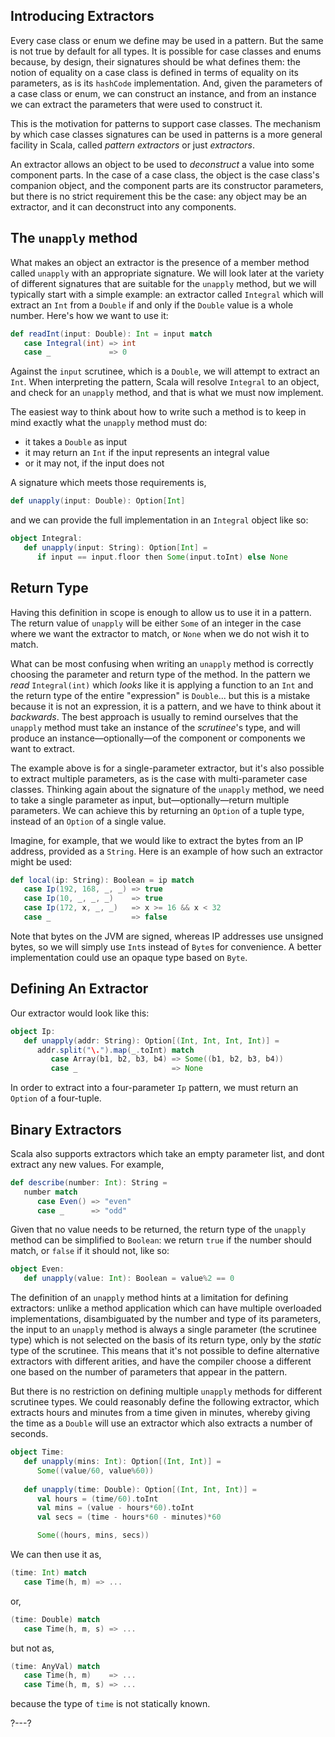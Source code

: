 ## Introducing Extractors

Every case class or enum we define may be used in a pattern. But the same is not true by default for all types.
It is possible for case classes and enums because, by design, their signatures should be what defines them: the
notion of equality on a case class is defined in terms of equality on its parameters, as is its `hashCode`
implementation. And, given the parameters of a case class or enum, we can construct an instance, and from an
instance we can extract the parameters that were used to construct it.

This is the motivation for patterns to support case classes. The mechanism by which case classes signatures can
be used in patterns is a more general facility in Scala, called _pattern extractors_ or just _extractors_.

An extractor allows an object to be used to _deconstruct_ a value into some component parts. In the case of a
case class, the object is the case class's companion object, and the component parts are its constructor
parameters, but there is no strict requirement this be the case: any object may be an extractor, and it can
deconstruct into any components.

## The `unapply` method

What makes an object an extractor is the presence of a member method called `unapply` with an appropriate
signature. We will look later at the variety of different signatures that are suitable for the `unapply` method,
but we will typically start with a simple example: an extractor called `Integral` which will extract an `Int`
from a `Double` if and only if the `Double` value is a whole number. Here's how we want to use it:
```scala
def readInt(input: Double): Int = input match
   case Integral(int) => int
   case _             => 0
```

Against the `input` scrutinee, which is a `Double`, we will attempt to extract an `Int`. When interpreting the
pattern, Scala will resolve `Integral` to an object, and check for an `unapply` method, and that is what we must
now implement.

The easiest way to think about how to write such a method is to keep in mind exactly what the `unapply` method
must do:
- it takes a `Double` as input
- it may return an `Int` if the input represents an integral value
- or it may not, if the input does not

A signature which meets those requirements is,
```scala
def unapply(input: Double): Option[Int]
```
and we can provide the full implementation in an `Integral` object like so:
```scala
object Integral:
   def unapply(input: String): Option[Int] =
      if input == input.floor then Some(input.toInt) else None
```

## Return Type

Having this definition in scope is enough to allow us to use it in a pattern. The return value of `unapply` will
be either `Some` of an integer in the case where we want the extractor to match, or `None` when we do not wish
it to match.

What can be most confusing when writing an `unapply` method is correctly choosing the parameter and return
type of the method. In the pattern we _read_ `Integral(int)` which _looks_ like it is applying a function to an
`Int` and the return type of the entire "expression" is `Double`... but this is a mistake because it is not an
expression, it is a pattern, and we have to think about it _backwards_. The best approach is usually to remind
ourselves that the `unapply` method must take an instance of the _scrutinee_'s type, and will produce an
instance—optionally—of the component or components we want to extract.

The example above is for a single-parameter extractor, but it's also possible to extract multiple parameters,
as is the case with multi-parameter case classes. Thinking again about the signature of the `unapply` method,
we need to take a single parameter as input, but—optionally—return multiple parameters. We can achieve this by
returning an `Option` of a tuple type, instead of an `Option` of a single value.

Imagine, for example, that we would like to extract the bytes from an IP address, provided as a `String`. Here
is an example of how such an extractor might be used:
```scala
def local(ip: String): Boolean = ip match
   case Ip(192, 168, _, _) => true
   case Ip(10, _, _, _)    => true
   case Ip(172, x, _, _)   => x >= 16 && x < 32
   case _                  => false
```

Note that bytes on the JVM are signed, whereas IP addresses use unsigned bytes, so we will simply use `Int`s
instead of `Byte`s for convenience. A better implementation could use an opaque type based on `Byte`.

## Defining An Extractor

Our extractor would look like this:
```scala
object Ip:
   def unapply(addr: String): Option[(Int, Int, Int, Int)] =
      addr.split("\.").map(_.toInt) match
         case Array(b1, b2, b3, b4) => Some((b1, b2, b3, b4))
         case _                     => None
```

In order to extract into a four-parameter `Ip` pattern, we must return an `Option` of a four-tuple.

## Binary Extractors

Scala also supports extractors which take an empty parameter list, and dont extract any new values. For example,
```scala
def describe(number: Int): String =
   number match
      case Even() => "even"
      case _      => "odd"
```

Given that no value needs to be returned, the return type of the `unapply` method can be simplified to
`Boolean`: we return `true` if the number should match, or `false` if it should not, like so:
```scala
object Even:
   def unapply(value: Int): Boolean = value%2 == 0
```

The definition of an `unapply` method hints at a limitation for defining extractors: unlike a method application which
can have multiple overloaded implementations, disambiguated by the number and type of its parameters, the input to
an `unapply` method is always a single parameter (the scrutinee type) which is not selected on the basis of its return
type, only by the _static_ type of the scrutinee. This means that it's not possible to define alternative extractors
with different arities, and have the compiler choose a different one based on the number of parameters that appear in
the pattern.

But there is no restriction on defining multiple `unapply` methods for different scrutinee types. We could reasonably
define the following extractor, which extracts hours and minutes from a time given in minutes, whereby giving the time
as a `Double` will use an extractor which also extracts a number of seconds.
```scala
object Time:
   def unapply(mins: Int): Option[(Int, Int)] =
      Some((value/60, value%60))
  
   def unapply(time: Double): Option[(Int, Int, Int)] =
      val hours = (time/60).toInt
      val mins = (value - hours*60).toInt
      val secs = (time - hours*60 - minutes)*60

      Some((hours, mins, secs))
```

We can then use it as,
```scala
(time: Int) match
   case Time(h, m) => ...
```
or,
```scala
(time: Double) match
   case Time(h, m, s) => ...
```
but not as,
```scala
(time: AnyVal) match
   case Time(h, m)    => ...
   case Time(h, m, s) => ...
```
because the type of `time` is not statically known.

?---?
